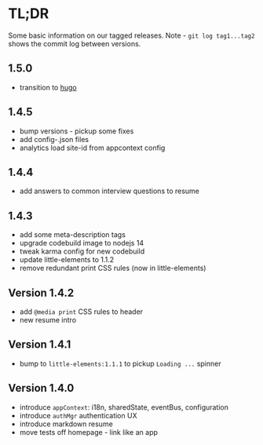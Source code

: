 # TL;DR

Some basic information on our tagged releases.
Note - `git log tag1...tag2` shows the commit log between versions.

## 1.5.0

* transition to [hugo](https://gohugo.io)


## 1.4.5

* bump versions - pickup some fixes
* add config-.json files
* analytics load site-id from appcontext config

## 1.4.4

* add answers to common interview questions to resume

## 1.4.3

* add some meta-description tags
* upgrade codebuild image to nodejs 14
* tweak karma config for new codebuild
* update little-elements to 1.1.2
* remove redundant print CSS rules (now in little-elements)

## Version 1.4.2

* add `@media print` CSS rules to header
* new resume intro

## Version 1.4.1

* bump to `little-elements:1.1.1` to pickup `Loading ...` spinner

## Version 1.4.0

* introduce `appContext`: i18n, sharedState, eventBus, configuration
* introduce `authMgr` authentication UX
* introduce markdown resume
* move tests off homepage - link like an app


